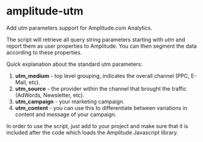 amplitude-utm
=============

Add utm parameters support for Amplitude.com Analytics.

The script will retrieve all query string parameters starting with <i>utm</i> and report them as user properties to Amplitude.
You can then segment the data according to these properties.

Quick explanation about the standard utm parameters:
1. <b>utm_medium</b> - top level grouping, indicates the overall channel (PPC, E-Mail, etc).
2. <b>utm_source</b> - the provider within the channel that brought the traffic (AdWords, Newsletter, etc).
3. <b>utm_campaign</b> - your marketing campaign.
4. <b>utm_content</b> - you can use this to differentiate between variations in content and message of your campaign.

In order to use the script, just add to your project and make sure that it is included after the code which loads the Amplitude Javascript library.
